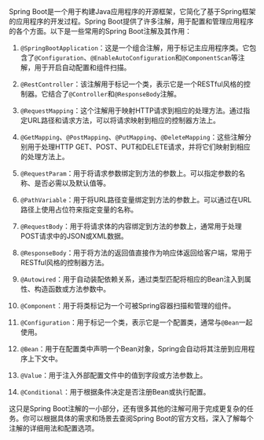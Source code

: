 Spring Boot是一个用于构建Java应用程序的开源框架，它简化了基于Spring框架的应用程序的开发过程。Spring Boot提供了许多注解，用于配置和管理应用程序的各个方面。以下是一些常用的Spring Boot注解及其作用：

1. `@SpringBootApplication`：这是一个组合注解，用于标记主应用程序类。它包含了`@Configuration`、`@EnableAutoConfiguration`和`@ComponentScan`等注解，用于开启自动配置和组件扫描。

2. `@RestController`：该注解用于标记一个类，表示它是一个RESTful风格的控制器。它结合了`@Controller`和`@ResponseBody`注解。

3. `@RequestMapping`：这个注解用于映射HTTP请求到相应的处理方法。通过指定URL路径和请求方法，可以将请求映射到相应的控制器方法上。

4. `@GetMapping`、`@PostMapping`、`@PutMapping`、`@DeleteMapping`：这些注解分别用于处理HTTP GET、POST、PUT和DELETE请求，并将它们映射到相应的处理方法上。

5. `@RequestParam`：用于将请求参数绑定到方法的参数上。可以指定参数的名称、是否必需以及默认值等。

6. `@PathVariable`：用于将URL路径变量绑定到方法的参数上。可以通过在URL路径上使用占位符来指定变量的名称。

7. `@RequestBody`：用于将请求体的内容绑定到方法的参数上，通常用于处理POST请求中的JSON或XML数据。

8. `@ResponseBody`：用于将方法的返回值直接作为响应体返回给客户端，常用于RESTful风格的控制器方法。

9. `@Autowired`：用于自动装配依赖关系，通过类型匹配将相应的Bean注入到属性、构造函数或方法参数中。

10. `@Component`：用于将类标记为一个可被Spring容器扫描和管理的组件。

11. `@Configuration`：用于标记一个类，表示它是一个配置类，通常与`@Bean`一起使用。

12. `@Bean`：用于在配置类中声明一个Bean对象，Spring会自动将其注册到应用程序上下文中。

13. `@Value`：用于注入外部配置文件中的值到字段或方法参数上。

14. `@Conditional`：用于根据条件决定是否注册Bean或执行配置。

这只是Spring Boot注解的一小部分，还有很多其他的注解可用于完成更复杂的任务。你可以根据具体的需求和场景去查阅Spring Boot的官方文档，深入了解每个注解的详细用法和配置选项。
